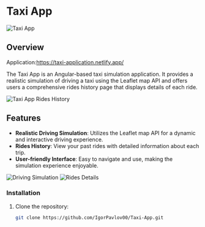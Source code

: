 # Taxi App

![Taxi App](https://github.com/IgorPavlov00/Taxi-App/assets/103071674/030571e0-df3e-46a5-ab12-9d42ab9a2315)

## Overview

Application:https://taxi-application.netlify.app/

The Taxi App is an Angular-based taxi simulation application. It provides a realistic simulation of driving a taxi using the Leaflet map API and offers users a comprehensive rides history page that displays details of each ride.


![Taxi App Rides History](https://github.com/IgorPavlov00/Taxi-App/assets/103071674/05ab9ec6-3f29-4041-8aef-292eb116ef11)

## Features

- **Realistic Driving Simulation**: Utilizes the Leaflet map API for a dynamic and interactive driving experience.
- **Rides History**: View your past rides with detailed information about each trip.
- **User-friendly Interface**: Easy to navigate and use, making the simulation experience enjoyable.

![Driving Simulation](https://github.com/IgorPavlov00/Taxi-App/assets/103071674/01853fb2-8324-4a08-9478-477e2d86b8bb)
![Rides Details](https://github.com/IgorPavlov00/Taxi-App/assets/103071674/e099e564-d25e-4567-8d97-8030207ad9da)



### Installation

1. Clone the repository:
   ```sh
   git clone https://github.com/IgorPavlov00/Taxi-App.git

